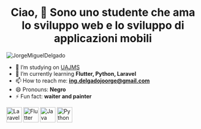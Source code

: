### <h1><center><b>Ciao, 👋 Sono uno studente che ama lo sviluppo web e lo sviluppo di applicazioni mobili</b></center></h1>


<p align="left"> <img src="https://komarev.com/ghpvc/?username=JorgeMiguelDelgado" alt="JorgeMiguelDelgado" /> </p>


- 🔭 I’m studying on [UAJMS](http://www.uajms.edu.bo)
- 🌱 I’m currently learning **Flutter, Python, Laravel**
- 📫 How to reach me: **ing.delgadojoorge@gmail.com**
- 😄 Pronouns: **Negro**
- ⚡ Fun fact: **waiter and painter**

<p align="left"><img href="https://www.vectorlogo.zone/logos/laravel/laravel-icon.svg" alt="Laravel" width="40" height="40"/>
  <img href="https://www.vectorlogo.zone/logos/flutterio/flutterio-icon.svg" alt="Flutter" width="40" height="40"/>
  <img href="https://www.vectorlogo.zone/logos/java/java-icon.svg" alt="Java" width="40" height="40"/>
   <img href="https://www.vectorlogo.zone/logos/python/python-icon.svg" alt="Python" width="40" height="40"/>
  
  
  

  </p>

